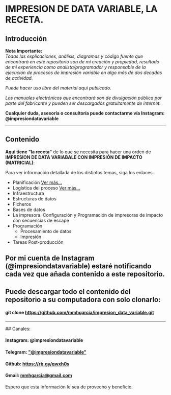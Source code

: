 # **IMPRESION DE DATA VARIABLE**, LA RECETA.

## Introducción

**Nota Importante:**  
_Todas las explicaciones, análisis, diagramas y código fuente que encontrará en este repositorio son de mi creación y  propiedad, resultado de mi experiencia como analista/programador y responsable de la ejecución de procesos  de impresión variable en  algo más de dos decadas de actividad._

_Puede hacer uso libre del material aqui publicado._

_Los manuales electrónicos que encontrará son de divulgación pública por parte del fabricante y pueden ser descargados  gratuitamente de internet._ 

**Cualquier duda, asesoría o consultoría puede contactarme vía Instagram: @impresiondatavariable**

------------
## Contenido

**Aqui tiene "la receta"** de lo que se necesita para hacer una orden de **IMPRESION DE DATA VARIABALE CON IMPRESIÓN DE IMPACTO (MATRICIAL)**:


Para ver información detallada de los distintos temas, siga los enlaces.

- Planificación [Ver más...](https://github.com/mmhgarcia/impresion_data_variable/blob/master/0-Planificacion.md)
- Logística del proceso [Ver más...](https://github.com/mmhgarcia/impresion_data_variable/blob/master/1-La%20Logistica.md)
- Infraestructura
- Estructuras de datos
- Ficheros
- Bases de datos
- La impresora. Configuración y Programación de impresoras de impacto con secuencias de escape
- Programación
	- Procesamiento de datos
	- Impresión
- Tareas Post-producción

## Por mi cuenta de Instagram (**@impresiondatavariable**) estaré notificando cada vez que añada contenido a este repositorio.

## Puede descargar todo el contenido del repositorio a su computadora con solo clonarlo:
####	git clone https://github.com/mmhgarcia/impresion_data_variable.git

<hr />
##	Canales:  

####	Instagram: @impresiondatavariable  

####	Telegram: ["@impresiondatavariable"](https://t.me/impresiondatavariable) 

####	Github: https://rb.gy/qwxh0s  

####	Gmail: mmhgarcia@gmail.com  


Espero que esta información le sea de provecho y beneficio.

